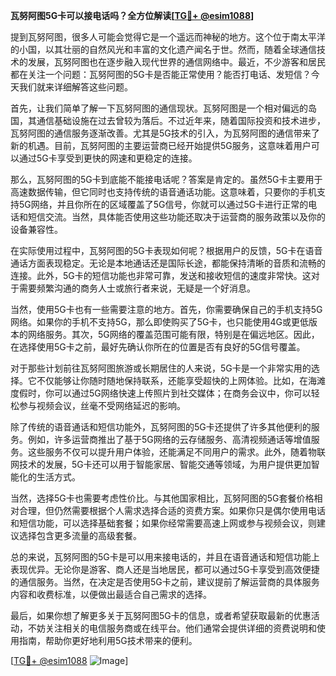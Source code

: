 **瓦努阿图5G卡可以接电话吗？全方位解读[[TG💪+ @esim1088](https://t.me/s/esim1088)]**

提到瓦努阿图，很多人可能会觉得它是一个遥远而神秘的地方。这个位于南太平洋的小国，以其壮丽的自然风光和丰富的文化遗产闻名于世。然而，随着全球通信技术的发展，瓦努阿图也在逐步融入现代世界的通信网络中。最近，不少游客和居民都在关注一个问题：瓦努阿图的5G卡是否能正常使用？能否打电话、发短信？今天我们就来详细解答这些问题。

首先，让我们简单了解一下瓦努阿图的通信现状。瓦努阿图是一个相对偏远的岛国，其通信基础设施在过去曾较为落后。不过近年来，随着国际投资和技术进步，瓦努阿图的通信服务逐渐改善。尤其是5G技术的引入，为瓦努阿图的通信带来了新的机遇。目前，瓦努阿图的主要运营商已经开始提供5G服务，这意味着用户可以通过5G卡享受到更快的网速和更稳定的连接。

那么，瓦努阿图的5G卡到底能不能接电话呢？答案是肯定的。虽然5G卡主要用于高速数据传输，但它同时也支持传统的语音通话功能。这意味着，只要你的手机支持5G网络，并且你所在的区域覆盖了5G信号，你就可以通过5G卡进行正常的电话和短信交流。当然，具体能否使用这些功能还取决于运营商的服务政策以及你的设备兼容性。

在实际使用过程中，瓦努阿图的5G卡表现如何呢？根据用户的反馈，5G卡在语音通话方面表现稳定。无论是本地通话还是国际长途，都能保持清晰的音质和流畅的连接。此外，5G卡的短信功能也非常可靠，发送和接收短信的速度非常快。这对于需要频繁沟通的商务人士或旅行者来说，无疑是一个好消息。

当然，使用5G卡也有一些需要注意的地方。首先，你需要确保自己的手机支持5G网络。如果你的手机不支持5G，那么即使购买了5G卡，也只能使用4G或更低版本的网络服务。其次，5G网络的覆盖范围可能有限，特别是在偏远地区。因此，在选择使用5G卡之前，最好先确认你所在的位置是否有良好的5G信号覆盖。

对于那些计划前往瓦努阿图旅游或长期居住的人来说，5G卡是一个非常实用的选择。它不仅能够让你随时随地保持联系，还能享受超快的上网体验。比如，在海滩度假时，你可以通过5G网络快速上传照片到社交媒体；在商务会议中，你可以轻松参与视频会议，丝毫不受网络延迟的影响。

除了传统的语音通话和短信功能外，瓦努阿图的5G卡还提供了许多其他便利的服务。例如，许多运营商推出了基于5G网络的云存储服务、高清视频通话等增值服务。这些服务不仅可以提升用户体验，还能满足不同用户的需求。此外，随着物联网技术的发展，5G卡还可以用于智能家居、智能交通等领域，为用户提供更加智能化的生活方式。

当然，选择5G卡也需要考虑性价比。与其他国家相比，瓦努阿图的5G套餐价格相对合理，但仍然需要根据个人需求选择合适的资费方案。如果你只是偶尔使用电话和短信功能，可以选择基础套餐；如果你经常需要高速上网或参与视频会议，则建议选择包含更多流量的高级套餐。

总的来说，瓦努阿图的5G卡是可以用来接电话的，并且在语音通话和短信功能上表现优异。无论你是游客、商人还是当地居民，都可以通过5G卡享受到高效便捷的通信服务。当然，在决定是否使用5G卡之前，建议提前了解运营商的具体服务内容和收费标准，以便做出最适合自己需求的选择。

最后，如果你想了解更多关于瓦努阿图5G卡的信息，或者希望获取最新的优惠活动，不妨关注相关的电信服务商或在线平台。他们通常会提供详细的资费说明和使用指南，帮助你更好地利用5G技术带来的便利。

[[TG💪+ @esim1088](https://t.me/s/esim1088) ![Image](https://i.postimg.cc/4NQfJmqS/Snipaste-2025-05-13-00-14-12.png)]